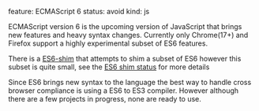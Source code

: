 feature: ECMAScript 6
status: avoid
kind: js

ECMAScript version 6 is the upcoming version of JavaScript that brings new features and heavy syntax changes. Currently only Chrome(17+) and Firefox support a highly experimental subset of ES6 features. 

There is a [ES6-shim](https://github.com/paulmillr/es6-shim) that attempts to shim a subset of ES6 however this subset is quite small, see the [ES6 shim status](https://gist.github.com/1665192) for more details

Since ES6 brings new syntax to the language the best way to handle cross browser compliance is using a ES6 to ES3 compiler. However although there are a few projects in progress, none are ready to use.
